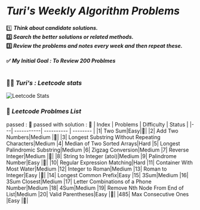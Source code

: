# *Turi's Weekly Algorithm Problems*
1️⃣ ***Think about candidate solutions.*</br>
2️⃣ *Search the better solutions or related methods.*</br>
3️⃣ *Review the problems and notes every week and then repeat these.* </br></br>
✅ *My Initial Goal : To Review 200 Problmes*** </br></br>

### 👩‍💻 *Turi's : Leetcode stats* 
![Leetcode Stats](https://leetcode.card.workers.dev/?username=Turituri&theme=nord)

### 🐛 *Leetcode Problmes List*
passed : 🐇
passed with solution : 🥕
| Index | Problems | Difficulty | Status |
|---| -----------| ---------- | -------- |
|1| Two Sum|Easy|🥕|
|2| Add Two Numbers|Medium |🥕|
|3| Longest Substring Without Repeating Characters|Medium 
|4| Median of Two Sorted Arrays|Hard
|5| Longest Palindromic Substring|Medium
|6| Zigzag Conversion|Medium
|7| Reverse Integer|Medium |🥕|
|8| String to Integer (atoi)|Medium
|9| Palindrome Number|Easy |🥕|
|10| Regular Expression Matching|Hard
|11| Container With Most Water|Medium
|12| Integer to Roman|Medium
|13| Roman to Integer|Easy |🥕|
|14| Longest Common Prefix|Easy
|15| 3Sum|Medium
|16| 3Sum Closest|Medium
|17| Letter Combinations of a Phone Number|Medium
|18| 4Sum|Medium
|19| Remove Nth Node From End of List|Medium
|20| Valid Parentheses|Easy |🥕|
|485| Max Consecutive Ones |Easy |🥕|
